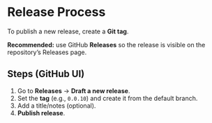 # Release Process

To publish a new release, create a **Git tag**.

**Recommended:** use GitHub **Releases** so the release is visible on the repository’s Releases page.

## Steps (GitHub UI)
1. Go to **Releases** → **Draft a new release**.
2. Set the **tag** (e.g., `0.0.10`) and create it from the default branch.
3. Add a title/notes (optional).
4. **Publish release**.

